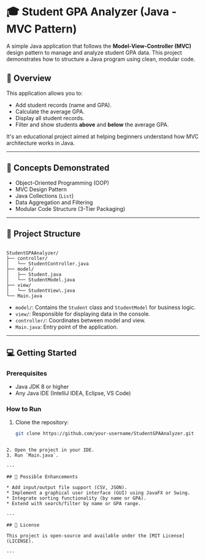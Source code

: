 # 🎓 Student GPA Analyzer (Java - MVC Pattern)

A simple Java application that follows the **Model-View-Controller (MVC)** design pattern to manage and analyze student GPA data. This project demonstrates how to structure a Java program using clean, modular code.

## 📌 Overview

This application allows you to:
- Add student records (name and GPA).
- Calculate the average GPA.
- Display all student records.
- Filter and show students **above** and **below** the average GPA.

It's an educational project aimed at helping beginners understand how MVC architecture works in Java.

---

## 🧠 Concepts Demonstrated

- Object-Oriented Programming (OOP)
- MVC Design Pattern
- Java Collections (`List`)
- Data Aggregation and Filtering
- Modular Code Structure (3-Tier Packaging)

---

## 📂 Project Structure

```

StudentGPAAnalyzer/
├── controller/
│   └── StudentController.java
├── model/
│   ├── Student.java
│   └── StudentModel.java
├── view/
│   └── StudentView\.java
└── Main.java

````

- `model/`: Contains the `Student` class and `StudentModel` for business logic.
- `view/`: Responsible for displaying data in the console.
- `controller/`: Coordinates between model and view.
- `Main.java`: Entry point of the application.

---

## 💻 Getting Started

### Prerequisites

- Java JDK 8 or higher
- Any Java IDE (IntelliJ IDEA, Eclipse, VS Code)

### How to Run

1. Clone the repository:
   ```bash
   git clone https://github.com/your-username/StudentGPAAnalyzer.git
````

2. Open the project in your IDE.
3. Run `Main.java`.

---

## 🔧 Possible Enhancements

* Add input/output file support (CSV, JSON).
* Implement a graphical user interface (GUI) using JavaFX or Swing.
* Integrate sorting functionality (by name or GPA).
* Extend with search/filter by name or GPA range.

---

## 📜 License

This project is open-source and available under the [MIT License](LICENSE).

---
